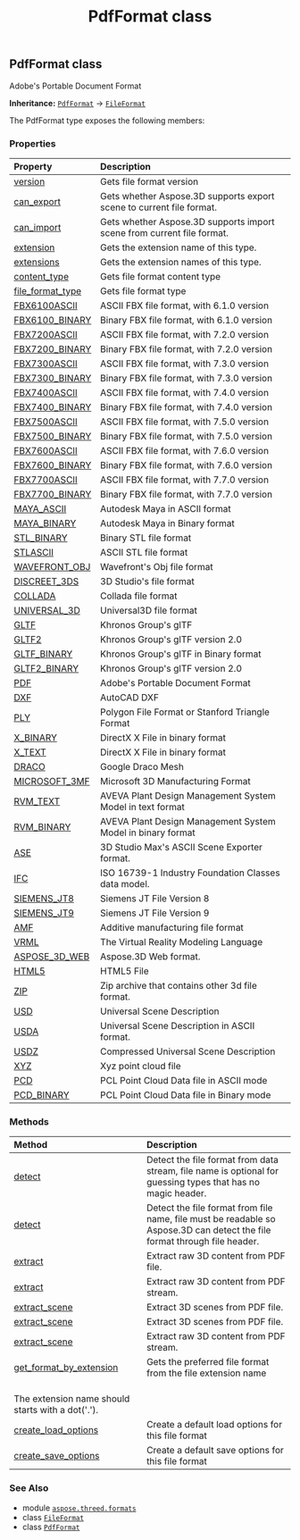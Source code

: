 ﻿---
title: PdfFormat class
second_title: Aspose.3D for Python via .NET API References
description: 
type: docs
weight: 170
url: /aspose.threed.formats/pdfformat/
is_root: false
---

## PdfFormat class

Adobe's Portable Document Format



**Inheritance:** [`PdfFormat`](/3d/python-net/aspose.threed.formats/pdfformat) → 
[`FileFormat`](/3d/python-net/aspose.threed/fileformat)



The PdfFormat type exposes the following members:

### Properties
| Property | Description |
| :- | :- |
| [version](/3d/python-net/aspose.threed.formats/pdfformat/version) | Gets file format version |
| [can_export](/3d/python-net/aspose.threed.formats/pdfformat/can_export) | Gets whether Aspose.3D supports export scene to current file format. |
| [can_import](/3d/python-net/aspose.threed.formats/pdfformat/can_import) | Gets whether Aspose.3D supports import scene from current file format. |
| [extension](/3d/python-net/aspose.threed.formats/pdfformat/extension) | Gets the extension name of this type. |
| [extensions](/3d/python-net/aspose.threed.formats/pdfformat/extensions) | Gets the extension names of this type. |
| [content_type](/3d/python-net/aspose.threed.formats/pdfformat/content_type) | Gets file format content type |
| [file_format_type](/3d/python-net/aspose.threed.formats/pdfformat/file_format_type) | Gets file format type |
| [FBX6100ASCII](/3d/python-net/aspose.threed.formats/pdfformat/fbx6100ascii) | ASCII FBX file format, with 6.1.0 version |
| [FBX6100_BINARY](/3d/python-net/aspose.threed.formats/pdfformat/fbx6100_binary) | Binary FBX file format, with 6.1.0 version |
| [FBX7200ASCII](/3d/python-net/aspose.threed.formats/pdfformat/fbx7200ascii) | ASCII FBX file format, with 7.2.0 version |
| [FBX7200_BINARY](/3d/python-net/aspose.threed.formats/pdfformat/fbx7200_binary) | Binary FBX file format, with 7.2.0 version |
| [FBX7300ASCII](/3d/python-net/aspose.threed.formats/pdfformat/fbx7300ascii) | ASCII FBX file format, with 7.3.0 version |
| [FBX7300_BINARY](/3d/python-net/aspose.threed.formats/pdfformat/fbx7300_binary) | Binary FBX file format, with 7.3.0 version |
| [FBX7400ASCII](/3d/python-net/aspose.threed.formats/pdfformat/fbx7400ascii) | ASCII FBX file format, with 7.4.0 version |
| [FBX7400_BINARY](/3d/python-net/aspose.threed.formats/pdfformat/fbx7400_binary) | Binary FBX file format, with 7.4.0 version |
| [FBX7500ASCII](/3d/python-net/aspose.threed.formats/pdfformat/fbx7500ascii) | ASCII FBX file format, with 7.5.0 version |
| [FBX7500_BINARY](/3d/python-net/aspose.threed.formats/pdfformat/fbx7500_binary) | Binary FBX file format, with 7.5.0 version |
| [FBX7600ASCII](/3d/python-net/aspose.threed.formats/pdfformat/fbx7600ascii) | ASCII FBX file format, with 7.6.0 version |
| [FBX7600_BINARY](/3d/python-net/aspose.threed.formats/pdfformat/fbx7600_binary) | Binary FBX file format, with 7.6.0 version |
| [FBX7700ASCII](/3d/python-net/aspose.threed.formats/pdfformat/fbx7700ascii) | ASCII FBX file format, with 7.7.0 version |
| [FBX7700_BINARY](/3d/python-net/aspose.threed.formats/pdfformat/fbx7700_binary) | Binary FBX file format, with 7.7.0 version |
| [MAYA_ASCII](/3d/python-net/aspose.threed.formats/pdfformat/maya_ascii) | Autodesk Maya in ASCII format |
| [MAYA_BINARY](/3d/python-net/aspose.threed.formats/pdfformat/maya_binary) | Autodesk Maya in Binary format |
| [STL_BINARY](/3d/python-net/aspose.threed.formats/pdfformat/stl_binary) | Binary STL file format |
| [STLASCII](/3d/python-net/aspose.threed.formats/pdfformat/stlascii) | ASCII STL file format |
| [WAVEFRONT_OBJ](/3d/python-net/aspose.threed.formats/pdfformat/wavefront_obj) | Wavefront's Obj file format |
| [DISCREET_3DS](/3d/python-net/aspose.threed.formats/pdfformat/discreet_3ds) | 3D Studio's file format |
| [COLLADA](/3d/python-net/aspose.threed.formats/pdfformat/collada) | Collada file format |
| [UNIVERSAL_3D](/3d/python-net/aspose.threed.formats/pdfformat/universal_3d) | Universal3D file format |
| [GLTF](/3d/python-net/aspose.threed.formats/pdfformat/gltf) | Khronos Group's glTF |
| [GLTF2](/3d/python-net/aspose.threed.formats/pdfformat/gltf2) | Khronos Group's glTF version 2.0 |
| [GLTF_BINARY](/3d/python-net/aspose.threed.formats/pdfformat/gltf_binary) | Khronos Group's glTF in Binary format |
| [GLTF2_BINARY](/3d/python-net/aspose.threed.formats/pdfformat/gltf2_binary) | Khronos Group's glTF version 2.0 |
| [PDF](/3d/python-net/aspose.threed.formats/pdfformat/pdf) | Adobe's Portable Document Format |
| [DXF](/3d/python-net/aspose.threed.formats/pdfformat/dxf) | AutoCAD DXF |
| [PLY](/3d/python-net/aspose.threed.formats/pdfformat/ply) | Polygon File Format or Stanford Triangle Format |
| [X_BINARY](/3d/python-net/aspose.threed.formats/pdfformat/x_binary) | DirectX X File in binary format |
| [X_TEXT](/3d/python-net/aspose.threed.formats/pdfformat/x_text) | DirectX X File in binary format |
| [DRACO](/3d/python-net/aspose.threed.formats/pdfformat/draco) | Google Draco Mesh |
| [MICROSOFT_3MF](/3d/python-net/aspose.threed.formats/pdfformat/microsoft_3mf) | Microsoft 3D Manufacturing Format |
| [RVM_TEXT](/3d/python-net/aspose.threed.formats/pdfformat/rvm_text) | AVEVA Plant Design Management System Model in text format |
| [RVM_BINARY](/3d/python-net/aspose.threed.formats/pdfformat/rvm_binary) | AVEVA Plant Design Management System Model in binary format |
| [ASE](/3d/python-net/aspose.threed.formats/pdfformat/ase) | 3D Studio Max's ASCII Scene Exporter format. |
| [IFC](/3d/python-net/aspose.threed.formats/pdfformat/ifc) | ISO 16739-1 Industry Foundation Classes data model. |
| [SIEMENS_JT8](/3d/python-net/aspose.threed.formats/pdfformat/siemens_jt8) | Siemens JT File Version 8 |
| [SIEMENS_JT9](/3d/python-net/aspose.threed.formats/pdfformat/siemens_jt9) | Siemens JT File Version 9 |
| [AMF](/3d/python-net/aspose.threed.formats/pdfformat/amf) | Additive manufacturing file format |
| [VRML](/3d/python-net/aspose.threed.formats/pdfformat/vrml) | The Virtual Reality Modeling Language |
| [ASPOSE_3D_WEB](/3d/python-net/aspose.threed.formats/pdfformat/aspose_3d_web) | Aspose.3D Web format. |
| [HTML5](/3d/python-net/aspose.threed.formats/pdfformat/html5) | HTML5 File |
| [ZIP](/3d/python-net/aspose.threed.formats/pdfformat/zip) | Zip archive that contains other 3d file format. |
| [USD](/3d/python-net/aspose.threed.formats/pdfformat/usd) | Universal Scene Description |
| [USDA](/3d/python-net/aspose.threed.formats/pdfformat/usda) | Universal Scene Description in ASCII format. |
| [USDZ](/3d/python-net/aspose.threed.formats/pdfformat/usdz) | Compressed Universal Scene Description |
| [XYZ](/3d/python-net/aspose.threed.formats/pdfformat/xyz) | Xyz point cloud file |
| [PCD](/3d/python-net/aspose.threed.formats/pdfformat/pcd) | PCL Point Cloud Data file in ASCII mode |
| [PCD_BINARY](/3d/python-net/aspose.threed.formats/pdfformat/pcd_binary) | PCL Point Cloud Data file in Binary mode |


### Methods
| Method | Description |
| :- | :- |
| [detect](/3d/python-net/aspose.threed.formats/pdfformat/detect/#io.RawIOBase-str) | Detect the file format from data stream, file name is optional for guessing types that has no magic header. |
| [detect](/3d/python-net/aspose.threed.formats/pdfformat/detect/#str) | Detect the file format from file name, file must be readable so Aspose.3D can detect the file format through file header. |
| [extract](/3d/python-net/aspose.threed.formats/pdfformat/extract/#str-bytes) | Extract raw 3D content from PDF file. |
| [extract](/3d/python-net/aspose.threed.formats/pdfformat/extract/#io.RawIOBase-bytes) | Extract raw 3D content from PDF stream. |
| [extract_scene](/3d/python-net/aspose.threed.formats/pdfformat/extract_scene/#str) | Extract 3D scenes from PDF file. |
| [extract_scene](/3d/python-net/aspose.threed.formats/pdfformat/extract_scene/#str-bytes) | Extract 3D scenes from PDF file. |
| [extract_scene](/3d/python-net/aspose.threed.formats/pdfformat/extract_scene/#io.RawIOBase-bytes) | Extract raw 3D content from PDF stream. |
| [get_format_by_extension](/3d/python-net/aspose.threed.formats/pdfformat/get_format_by_extension/#str) | Gets the preferred file format from the file extension name<br/>The extension name should starts with a dot('.'). |
| [create_load_options](/3d/python-net/aspose.threed.formats/pdfformat/create_load_options/#) | Create a default load options for this file format |
| [create_save_options](/3d/python-net/aspose.threed.formats/pdfformat/create_save_options/#) | Create a default save options for this file format |



### See Also
* module [`aspose.threed.formats`](..)
* class [`FileFormat`](/3d/python-net/aspose.threed/fileformat)
* class [`PdfFormat`](/3d/python-net/aspose.threed.formats/pdfformat)
